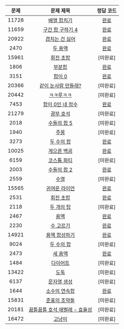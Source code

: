 | 문제 | 문제 제목 | 정답 코드 |
| :--: | :--: | :--: |
| 11728 | [배열 합치기](https://www.acmicpc.net/problem/11728)| [완료](./solutions/11728.cpp) |
| 11659 | [구간 합 구하기 4](https://www.acmicpc.net/problem/11659)| [완료](./solutions/11659.cpp) |
| 20922 | [겹치는 건 싫어](https://www.acmicpc.net/problem/20922)| [완료](./solutions/20922.cpp) |
| 2470 | [두 용액](https://www.acmicpc.net/problem/2470)| [완료](./solutions/2470.cpp) |
| 15961 | [회전 초밥](https://www.acmicpc.net/problem/15961)| [미완료] |
| 1806 | [부분합](https://www.acmicpc.net/problem/1806)| [완료](./solutions/1806.cpp) |
| 3151 | [합이 0](https://www.acmicpc.net/problem/3151)| [완료](./solutions/3151.cpp) |
| 20366 | [같이 눈사람 만들래?](https://www.acmicpc.net/problem/20366)| [미완료] |
| 20442 | [ㅋㅋ루ㅋㅋ](https://www.acmicpc.net/problem/20442)| [미완료] |
| 7453 | [합이 0인 네 정수](https://www.acmicpc.net/problem/7453)| [완료](./solutions/7453.cpp) |
| 21279 | [광부 호석](https://www.acmicpc.net/problem/21279)| [미완료] |
| 2018 | [수들의 합 5](https://www.acmicpc.net/problem/2018)| [미완료] |
| 1940 | [주몽](https://www.acmicpc.net/problem/1940)| [미완료] |
| 3273 | [두 수의 합](https://www.acmicpc.net/problem/3273)| [완료](./solutions/3273.cpp) |
| 10025 | [게으른 백곰](https://www.acmicpc.net/problem/10025)| [완료](./solutions/10025.cpp) |
| 6159 | [코스튬 파티](https://www.acmicpc.net/problem/6159)| [미완료] |
| 2003 | [수들의 합 2](https://www.acmicpc.net/problem/2003)| [완료](./solutions/2003.cpp) |
| 2559 | [수열](https://www.acmicpc.net/problem/2559)| [미완료] |
| 15565 | [귀여운 라이언](https://www.acmicpc.net/problem/15565)| [완료](./solutions/15565.cpp) |
| 2531 | [회전 초밥](https://www.acmicpc.net/problem/2531)| [완료](./solutions/2531.cpp) |
| 2118 | [두 개의 탑](https://www.acmicpc.net/problem/2118)| [미완료] |
| 2467 | [용액](https://www.acmicpc.net/problem/2467)| [완료](./solutions/2467.cpp) |
| 2230 | [수 고르기](https://www.acmicpc.net/problem/2230)| [완료](./solutions/2230.cpp) |
| 14921 | [용액 합성하기](https://www.acmicpc.net/problem/14921)| [완료](./solutions/14921.cpp) |
| 9024 | [두 수의 합](https://www.acmicpc.net/problem/9024)| [미완료] |
| 2473 | [세 용액](https://www.acmicpc.net/problem/2473)| [완료](./solutions/2473.cpp) |
| 1484 | [다이어트](https://www.acmicpc.net/problem/1484)| [미완료] |
| 13422 | [도둑](https://www.acmicpc.net/problem/13422)| [미완료] |
| 6137 | [문자열 생성](https://www.acmicpc.net/problem/6137)| [미완료] |
| 1644 | [소수의 연속합](https://www.acmicpc.net/problem/1644)| [완료](./solutions/1644.cpp) |
| 15831 | [준표의 조약돌](https://www.acmicpc.net/problem/15831)| [미완료] |
| 20181 | [꿈틀꿈틀 호석 애벌레 - 효율성](https://www.acmicpc.net/problem/20181)| [미완료] |
| 16472 | [고냥이](https://www.acmicpc.net/problem/16472)| [미완료] |
